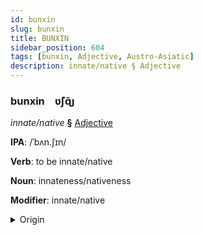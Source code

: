 ```yaml
---
id: bunxin
slug: bunxin
title: BUNXIN
sidebar_position: 604
tags: [bunxin, Adjective, Austro-Asiatic]
description: innate/native § Adjective
---
```


### bunxin&emsp;<span kind="abugida">ʋ̃ʃɋ̃ȷ</span>

*innate/native* **§** [Adjective](../../tags/Adjective)

**IPA**: /ˈbʌn.ʃɪn/

**Verb**: to be innate/native

**Noun**: innateness/nativeness

**Modifier**: innate/native

<details>
    <summary>Origin</summary>
    Vietnamese bẩm sinh [ʔɓəm˨˩˦ ʂɨn˧˧]<br/>
    <em>Austro-Asiatic Language Family</em>
</details>